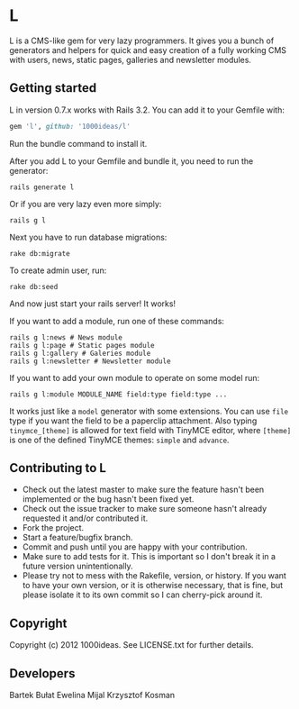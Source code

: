 # L

L is a CMS-like gem for very lazy programmers. It gives you a bunch of generators and helpers for quick and easy creation of a fully working CMS with users, news, static pages, galleries and newsletter modules.

## Getting started

L in version 0.7.x works with Rails 3.2. You can add it to your Gemfile with:

```ruby
gem 'l', github: '1000ideas/l'
```

Run the bundle command to install it.

After you add L to your Gemfile and bundle it, you need to run the generator:

```console
rails generate l
```

Or if you are very lazy even more simply:

```console
rails g l
```

Next you have to run database migrations:

```console
rake db:migrate
```

To create admin user, run:

```console
rake db:seed
```

And now just start your rails server! It works!

If you want to add a module, run one of these commands:

```console
rails g l:news # News module
rails g l:page # Static pages module
rails g l:gallery # Galeries module
rails g l:newsletter # Newsletter module
```

If you want to add your own module to operate on some model run:

```console
rails g l:module MODULE_NAME field:type field:type ...
```

It works just like a `model` generator with some extensions. You can use `file` type if you want the field to be a paperclip attachment. Also typing `tinymce_[theme]` is allowed for text field with TinyMCE editor, where `[theme]` is one of the defined TinyMCE themes: `simple` and `advance`.

## Contributing to L

* Check out the latest master to make sure the feature hasn't been implemented or the bug hasn't been fixed yet.
* Check out the issue tracker to make sure someone hasn't already requested it and/or contributed it.
* Fork the project.
* Start a feature/bugfix branch.
* Commit and push until you are happy with your contribution.
* Make sure to add tests for it. This is important so I don't break it in a future version unintentionally.
* Please try not to mess with the Rakefile, version, or history. If you want to have your own version, or it is otherwise necessary, that is fine, but please isolate it to its own commit so I can cherry-pick around it.

## Copyright

Copyright (c) 2012 1000ideas.
See LICENSE.txt for further details.

## Developers

Bartek Bułat
Ewelina Mijal
Krzysztof Kosman
